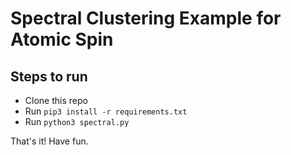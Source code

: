 # Spectral Clustering Example for Atomic Spin

## Steps to run

- Clone this repo
- Run `pip3 install -r requirements.txt`
- Run `python3 spectral.py`

That's it! Have fun.
